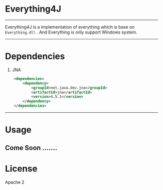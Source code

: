 # Everything4J

----

Everything4J is a implementation of everything which is base on `Everything.dll` . And Everything is only support Windows system.

----
# Dependencies

1. JNA

```xml
    <dependencies>
        <dependency>
            <groupId>net.java.dev.jna</groupId>
            <artifactId>jna</artifactId>
            <version>4.5.1</version>
        </dependency>
    </dependencies>
```

----
# Usage

Come Soon .......
----
# License

Apache 2
